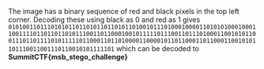 The image has a binary sequence of red and black pixels in the top left corner. Decoding these using black as 0 and red as 1 gives `010100110111010101101101011011010110100101110100010000110101010001000110011110110110110101110011011000100101111101110011011101000110010101100111011011110101111101100011011010000110000101101100011011000110010101101110011001110110010101111101` which can be decoded to
**SummitCTF{msb_stego_challenge}**
